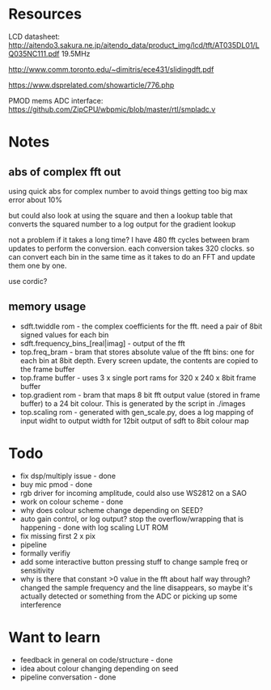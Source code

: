 # Resources

LCD datasheet: http://aitendo3.sakura.ne.jp/aitendo_data/product_img/lcd/tft/AT035DL01/LQ035NC111.pdf
19.5MHz

http://www.comm.toronto.edu/~dimitris/ece431/slidingdft.pdf

https://www.dsprelated.com/showarticle/776.php

PMOD mems ADC interface: https://github.com/ZipCPU/wbpmic/blob/master/rtl/smpladc.v

# Notes

## abs of complex fft out

using quick abs for complex number to avoid things getting too big
max error about 10%

but could also look at using the square and then a lookup table that converts the squared number to a log output for the gradient lookup

not a problem if it takes a long time? I have 480 fft cycles between bram updates to perform the conversion. each conversion takes 320 clocks. so can convert each bin in the same time as it takes to do an FFT and update them one by one.

use cordic?

## memory usage

* sdft.twiddle rom - the complex coefficients for the fft. need a pair of 8bit signed values for each bin
* sdft.frequency_bins_[real|imag] - output of the fft
* top.freq_bram - bram that stores absolute value of the fft bins: one for each bin at 8bit depth. Every screen update, the contents are copied to the frame buffer
* top.frame buffer - uses 3 x single port rams for 320 x 240 x 8bit frame buffer
* top.gradient rom - bram that maps 8 bit fft output value (stored in frame buffer) to a 24 bit colour. This is generated by the script in ./images
* top.scaling rom - generated with gen_scale.py, does a log mapping of input widht to output width for 12bit output of sdft to 8bit colour map

# Todo

* fix dsp/multiply issue - done
* buy mic pmod - done
* rgb driver for incoming amplitude, could also use WS2812 on a SAO
* work on colour scheme - done
* why does colour scheme change depending on SEED?
* auto gain control, or log output? stop the overflow/wrapping that is happening - done with log scaling LUT ROM
* fix missing first 2 x pix
* pipeline
* formally verifiy
* add some interactive button pressing stuff to change sample freq or sensitivity
* why is there that constant >0 value in the fft about half way through? changed the sample frequency and the line disappears, so maybe it's actually detected or something from the ADC or picking up some interference

# Want to learn

* feedback in general on code/structure - done
* idea about colour changing depending on seed
* pipeline conversation - done

